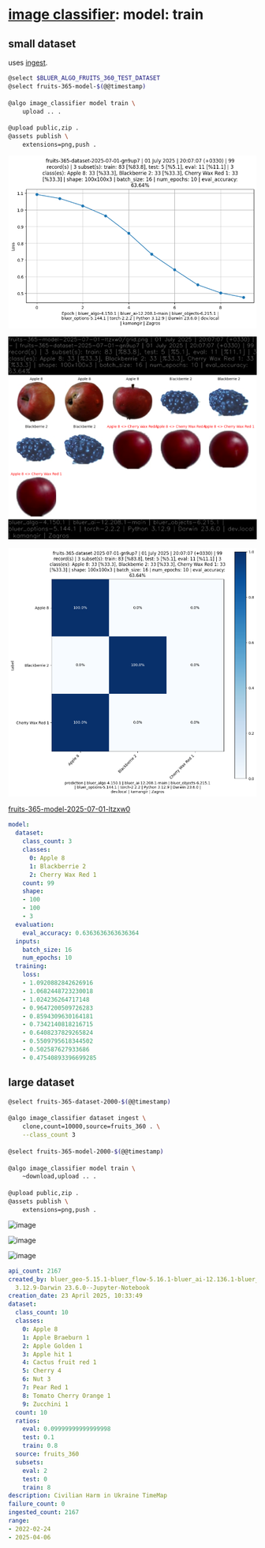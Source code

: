# [image classifier](./image-classifier.md): model: train

## small dataset

uses [ingest](./image-classifier-dataset-ingest.md).

```bash
@select $BLUER_ALGO_FRUITS_360_TEST_DATASET
@select fruits-365-model-$(@@timestamp)

@algo image_classifier model train \
    upload .. .

@upload public,zip .
@assets publish \
    extensions=png,push .
```


![image](https://github.com/kamangir/assets/blob/main/fruits-365-model-2025-07-01-ltzxw0/loss.png?raw=true)

![image](https://github.com/kamangir/assets/blob/main/fruits-365-model-2025-07-01-ltzxw0/evaluation.png?raw=true)

![image](https://github.com/kamangir/assets/blob/main/fruits-365-model-2025-07-01-ltzxw0/confusion_matrix.png?raw=true)

[fruits-365-model-2025-07-01-ltzxw0](https://kamangir-public.s3.ir-thr-at1.arvanstorage.ir/fruits-365-model-2025-07-01-ltzxw0.tar.gz)

```yaml
model:
  dataset:
    class_count: 3
    classes:
      0: Apple 8
      1: Blackberrie 2
      2: Cherry Wax Red 1
    count: 99
    shape:
    - 100
    - 100
    - 3
  evaluation:
    eval_accuracy: 0.6363636363636364
  inputs:
    batch_size: 16
    num_epochs: 10
  training:
    loss:
    - 1.0920882842626916
    - 1.0682448723230018
    - 1.024236264717148
    - 0.9647200509726283
    - 0.8594309630164181
    - 0.7342140818216715
    - 0.6408237829265824
    - 0.5509795618344502
    - 0.502587627933686
    - 0.47540893396699285

```

## large dataset

```bash
@select fruits-365-dataset-2000-$(@@timestamp)

@algo image_classifier dataset ingest \
    clone,count=10000,source=fruits_360 . \
    --class_count 3

@select fruits-365-model-2000-$(@@timestamp)

@algo image_classifier model train \
    ~download,upload .. .

@upload public,zip .
@assets publish \
    extensions=png,push .
```


![image](https://github.com/kamangir/assets/blob/main//loss.png?raw=true)

![image](https://github.com/kamangir/assets/blob/main//evaluation.png?raw=true)

![image](https://github.com/kamangir/assets/blob/main//confusion_matrix.png?raw=true)

[](https://kamangir-public.s3.ir-thr-at1.arvanstorage.ir/.tar.gz)

```yaml
api_count: 2167
created_by: bluer_geo-5.15.1-bluer_flow-5.16.1-bluer_ai-12.136.1-bluer_objects-6.96.1-bluer_options-5.86.1-torch-2.2.2-Python
  3.12.9-Darwin 23.6.0--Jupyter-Notebook
creation_date: 23 April 2025, 10:33:49
dataset:
  class_count: 10
  classes:
    0: Apple 8
    1: Apple Braeburn 1
    2: Apple Golden 1
    3: Apple hit 1
    4: Cactus fruit red 1
    5: Cherry 4
    6: Nut 3
    7: Pear Red 1
    8: Tomato Cherry Orange 1
    9: Zucchini 1
  count: 10
  ratios:
    eval: 0.09999999999999998
    test: 0.1
    train: 0.8
  source: fruits_360
  subsets:
    eval: 2
    test: 0
    train: 8
description: Civilian Harm in Ukraine TimeMap
failure_count: 0
ingested_count: 2167
range:
- 2022-02-24
- 2025-04-06

```
